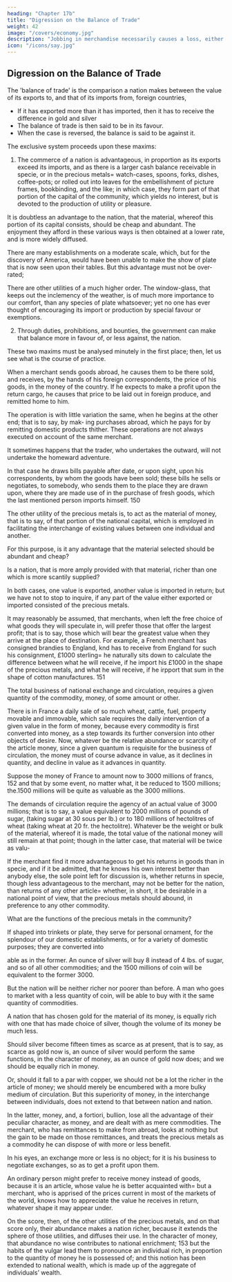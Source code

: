 ```yaml
---
heading: "Chapter 17b"
title: "Digression on the Balance of Trade"
weight: 42
image: "/covers/economy.jpg"
description: "Jobbing in merchandise necessarily causes a loss, either to the jobber, if the price be not raised by the transaction, or to the consumer, if it be raised"
icon: "/icons/say.jpg"
---
```



## Digression on the Balance of Trade

The 'balance of trade' is the comparison a nation makes between the value of its exports to, and that of its imports from, foreign countries, 
- If it has exported more than it has imported, then it has to receive the difference in gold and silver
- The balance of trade is then said to be in its favour.
- When the case is reversed, the balance is said to be against it.


The exclusive system proceeds upon these maxims:

1. The commerce of a nation is advantageous, in proportion as its exports exceed its imports, and as there is a larger cash balance receivable in specie, or in the precious metals= watch-cases, spoons, forks, dishes, coffee-pots; or rolled out into leaves for the embellishment of picture frames, bookbinding, and the like; in which case, they form part of that portion of the capital of the community, which yields no interest, but is devoted to the production of utility or pleasure.

It is doubtless an advantage to the nation, that the material, whereof this portion of its capital consists, should be cheap and abundant. The enjoyment they afford in these various ways is then obtained at a lower rate, and is more widely diffused. 

There are many establishments on a moderate scale, which, but for the discovery of America, would have been
unable to make the show of plate that is now seen upon their
tables. But this advantage must not be over-rated; 

There are other utilities of a much higher order. The window-glass, that keeps out the inclemency of the weather, is of much more importance to our comfort, than any species of plate whatsoever; yet no one has ever thought of encouraging its import or production by special favour or exemptions.

2. Through duties, prohibitions, and bounties, the government can make that balance more in favour of, or less
against, the nation.

These two maxims must be analysed minutely in the first place;
then, let us see what is the course of practice.

When a merchant sends goods abroad, he causes them to be there sold, and receives, by the hands of his foreign correspondents, the price of his goods, in the money of the country. If he expects to make a profit upon the return cargo, he causes that price to be laid out in foreign produce, and remitted home to him. 

The operation is with little variation the same, when he begins at the other end; that is to say, by mak-
ing purchases abroad, which he pays for by remitting domestic products thither. These operations are not always executed
on account of the same merchant.

It sometimes happens that the trader, who undertakes the outward, will not undertake the homeward adventure. 

In that case he draws bills payable after date, or upon sight, upon his correspondents, by whom the goods have been sold; these bills he sells or negotiates, to somebody, who sends them to the place they are drawn upon, where they are made use of in the purchase of fresh goods,
which the last mentioned person imports himself. 150

The other utility of the precious metals is, to act as the material of money, that is to say, of that portion of the national
capital, which is employed in facilitating the interchange of existing values between one individual and another. 

For this purpose, is it any advantage that the material selected should
be abundant and cheap? 

Is a nation, that is more amply provided with that material, richer than one which is more scantily supplied?

In both cases, one value is exported, another value is imported in return; but we have not to stop to inquire, if any part
of the value either exported or imported consisted of the precious metals. 

It may reasonably be assumed, that merchants, when left the free choice of what goods they will speculate in, will prefer those that offer the largest profit; that is to say, those which will bear the greatest value when they arrive at the place of destination. For example, a French merchant has consigned brandies to England, knd has to receive from England for such his consignment, £1000 sterling= he naturally
sits down to calculate the difference between what he will receive, if he import his £1000 in the shape of the precious
metals, and what he will receive, if he irpport that sum in the shape of cotton manufactures. 151

<!-- I must here take leave to anticipate a position, established in Chapter 21, wherein the subject of money is con-
sidered, namely, that  -->

The total business of national exchange and circulation, requires a given quantity of the commodity, money, of some amount or other. 

There is in France a daily sale of so much wheat, cattle, fuel, property movable and
immovable, which sale requires the daily intervention of a given value in the form of money, because every commodity
is first converted into money, as a step towards its further conversion into other objects of desire. Now, whatever be the
relative abundance or scarcity of the article money, since a given quantum is requisite for the business of circulation, the
money must of course advance in value, as it declines in quantity, and decline in value as it advances in quantity. 

Suppose the money of France to amount now to 3000 millions of francs, 152 and that by some event, no matter what, it be reduced to 1500 millions; the.1500 millions will be quite as valuable as the 3000 millions. 

The demands of circulation require the agency of an actual value of 3000 millions; that is to say, a value equivalent to 2000 millions of pounds of sugar, (taking sugar at 30 sous per lb.) or to 180 millions of hectolitres of wheat (taking wheat at 20 fr. the hectolitre). Whatever be
the weight or bulk of the material, whereof it is made, the total value of the national money will still remain at that point;
though in the latter case, that material will be twice as valu-

If the merchant find it more advantageous to get his returns in goods than in specie, and if it be admitted, that he knows his
own interest better than anybody else, the sole point left for discussion is, whether returns in specie, though less advantageous to the merchant, may not be better for the nation, than returns of any other article= whether, in short, it be desirable in a national point of view, that the precious metals should abound, in preference to any other commodity.

What are the functions of the precious metals in the community? 

If shaped into trinkets or plate, they serve for personal ornament, for the splendour of our domestic establishments, or for a variety of domestic purposes; they are converted into

able as in the former. An ounce of silver will buy 8 instead of 4 lbs. of sugar, and so of all other commodities;
and the 1500 millions of coin will be equivalent to the former 3000. 

But the nation will be neither richer nor poorer than before. A man who goes to market with a less quantity of
coin, will be able to buy with it the same quantity of commodities. 

A nation that has chosen gold for the material of its money, is equally rich with one that has made choice of silver, though the volume of its money be much less. 

Should silver become fifteen times as scarce as at present, that is to say, as scarce as gold now is, an ounce of silver would perform the same functions, in the character of money, as an ounce of gold now does; and we should be equally rich in money. 

Or, should it fall to a par with copper, we should not be a lot the richer in the article of money; we should merely be encumbered with a more bulky medium of circulation. But this superiority of money, in the interchange between individuals, does not extend to that between nation and nation.


In the latter, money, and, a fortiori, bullion, lose all the advantage of their peculiar character, as money, and are dealt
with as mere commodities. The merchant, who has remittances to make from abroad, looks at nothing but the gain to be made
on those remittances, and treats the precious metals as a commodity he can dispose of with more or less benefit. 

In his eyes, an exchange more or less is no object; for it is his business to negotiate exchanges, so as to get a profit upon them.

An ordinary person might prefer to receive money instead of goods, because it is an article, whose value he is better acquainted with= but a merchant, who is apprised of the prices current in most of the markets of the world, knows how to appreciate the value he receives in return, whatever shape it may appear under.

On the score, then, of the other utilities of the precious metals, and on that score only, their abundance makes a nation richer, because it extends the sphere of those utilities, and diffuses their use. In the character of money, that abundance no wise contributes to national enrichment; 153 but the habits of the vulgar lead them to pronounce an individual rich, in proportion to the quantity of money he is possessed of; and this notion has been extended to national wealth, which is made up of the aggregate of individuals’ wealth. 

